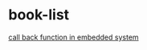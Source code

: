 # book-list


[call back function in embedded system](https://www.beningo.com/embedded-basics-callback-functions/)
